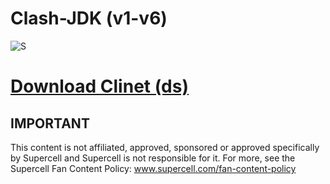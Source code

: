 # Clash-JDK (v1-v6)
![S](https://i.ibb.co/Kz9Pnbw1/IMG-20250617-203616-166.jpg)
# [Download Clinet (ds)](https://dsc.gg/ClashJdk)
## IMPORTANT
This content is not affiliated, approved, sponsored or approved specifically by Supercell and Supercell is not responsible for it. For more, see the Supercell Fan Content Policy: www.supercell.com/fan-content-policy
